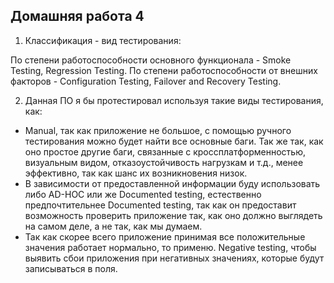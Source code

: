 ## Домашняя работа 4

1. Классификация - вид тестирования:

По степени работоспособности основного функционала - Smoke Testing, Regression Testing.
По степени работоспособности от внешних факторов - Configuration Testing, Failover and Recovery Testing.

2. Данная ПО я бы протестировал используя такие виды тестирования, как:

- Manual, так как приложение не большое, с помощью ручного тестирования можно будет найти все основные баги. Так же так,
как оно простое другие баги, связанные с кроссплатформенностью, визуальным видом, отказоустойчивость нагрузкам и т.д., менее
эффективно, так как шанс их возникновения низок.
- В зависимости от предоставленной информации буду использовать либо AD-HOC или же Documented testing, естественно предпочтительнее
Documented testing, так как он предоставит возможность проверить приложение так, как оно должно выглядеть на самом деле, а не так,
как мы думаем.
- Так как скорее всего приложение принимая все положительные значения работает нормально, то применю. Negative testing,
чтобы выявить сбои приложения при негативных значениях, которые будут записываться в поля.




